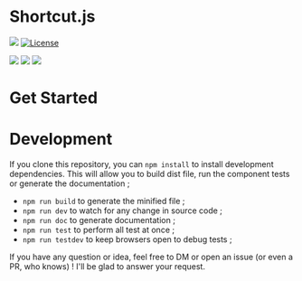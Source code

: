 # Shortcut.js

![](https://badgen.net/badge/version/0.0.1/blue)
[![License](https://img.shields.io/github/license/ArthurBeaulieu/Shortcut.js.svg)](https://github.com/ArthurBeaulieu/Shortcut.js/blob/master/LICENSE.md)

![](https://badgen.net/badge/documentation/written/green)
![](https://badgen.net/badge/test/passed/green)
![](https://badgen.net/badge/dependencies/none/green)

# Get Started

# Development

If you clone this repository, you can `npm install` to install development dependencies. This will allow you to build dist file, run the component tests or generate the documentation ;

- `npm run build` to generate the minified file ;
- `npm run dev` to watch for any change in source code ;
- `npm run doc` to generate documentation ;
- `npm run test` to perform all test at once ;
- `npm run testdev` to keep browsers open to debug tests ;

If you have any question or idea, feel free to DM or open an issue (or even a PR, who knows) ! I'll be glad to answer your request. 
